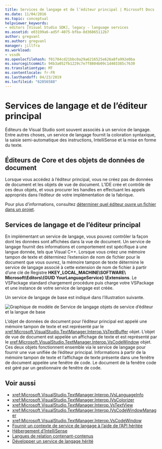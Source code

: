 ```yaml
---
title: Services de langage et de l’éditeur principal | Microsoft Docs
ms.date: 11/04/2016
ms.topic: conceptual
helpviewer_keywords:
- editors [Visual Studio SDK], legacy - language services
ms.assetid: e03199a6-ad5f-4075-bfba-8d36865112b7
author: gregvanl
ms.author: gregvanl
manager: jillfra
ms.workload:
- vssdk
ms.openlocfilehash: f01784cd21bbc0a29a6216525e626a8fa992e0ba
ms.sourcegitcommit: 94b3a052fb1229c7e7f8804b09c1d403385c7630
ms.translationtype: MT
ms.contentlocale: fr-FR
ms.lasthandoff: 04/23/2019
ms.locfileid: "62856588"
---
```

# <a name="language-services-and-the-core-editor"></a>Services de langage et de l’éditeur principal
Éditeurs de Visual Studio sont souvent associés à un service de langage. Entre autres choses, un service de langage fournit la coloration syntaxique, la saisie semi-automatique des instructions, IntelliSense et la mise en forme du texte.

## <a name="core-editors-and-document-data-objects"></a>Éditeurs de Core et des objets de données de document
 Lorsque vous accédez à l’éditeur principal, vous ne créez pas de données de document et les objets de vue de document. L’IDE crée et contrôle de ces deux objets, et vous procurer les handles en effectuant les appels appropriés dans l’éditeur de votre implémentation de la fabrique.

 Pour plus d’informations, consultez [déterminer quel éditeur ouvre un fichier dans un projet](../extensibility/internals/determining-which-editor-opens-a-file-in-a-project.md).

## <a name="language-services-and-the-core-editor"></a>Services de langage et de l’éditeur principal
 En implémentant un service de langage, vous pouvez contrôler la façon dont les données sont affichées dans la vue de document. Un service de langage fournit des informations et comportement est spécifique à une langue donnée, tels que Visual C++. Lorsque vous créez une mémoire tampon de texte et déterminez l’extension de nom de fichier pour le document que vous ouvrez, la mémoire tampon de texte détermine le service de langage associé à cette extension de nom de fichier à partir d’une clé de Registre **HKEY_LOCAL_MACHINE\SOFTWARE\ Microsoft\Editors\\{GUID YourLanguageService} \Extensions**. Le VSPackage standard chargement procédure puis charge votre VSPackage et une instance de votre service de langage est créée.

 Un service de langage de base est indiqué dans l’illustration suivante.

 ![Graphique de modèle de Service de langage](../extensibility/media/vslanguageservicemodel.gif "vsLanguageServiceModel") objets de service d’éditeur et la langue de base

 L’objet de données de document pour l’éditeur principal est appelé une mémoire tampon de texte et est représenté par le <xref:Microsoft.VisualStudio.TextManager.Interop.VsTextBuffer> objet. L’objet de vue de document est appelée un affichage de texte et est représenté par le <xref:Microsoft.VisualStudio.TextManager.Interop.VsCodeWindow> objet. Ces deux objets fonctionnent ensemble via le service de langage pour fournir une vue unifiée de l’éditeur principal. Informations à partir de la mémoire tampon de texte et l’affichage de texte présente dans une fenêtre de document appelée une fenêtre de code. Le document de la fenêtre code est géré par un gestionnaire de fenêtre de code.

## <a name="see-also"></a>Voir aussi
- <xref:Microsoft.VisualStudio.TextManager.Interop.IVsLanguageInfo>
- <xref:Microsoft.VisualStudio.TextManager.Interop.IVsColorizer>
- <xref:Microsoft.VisualStudio.TextManager.Interop.VsTextView>
- <xref:Microsoft.VisualStudio.TextManager.Interop.IVsCodeWindowManager>
- <xref:Microsoft.VisualStudio.TextManager.Interop.VsCodeWindow>
- [Fournir un contexte de service de langage à l’aide de l’API héritée](../extensibility/providing-a-language-service-context-by-using-the-legacy-api.md)
- [Hébergement d’IntelliSense](../extensibility/intellisense-hosting.md)
- [Langues de relation contenant-contenus](../extensibility/contained-languages.md)
- [Développer un service de langage hérité](../extensibility/internals/developing-a-legacy-language-service.md)